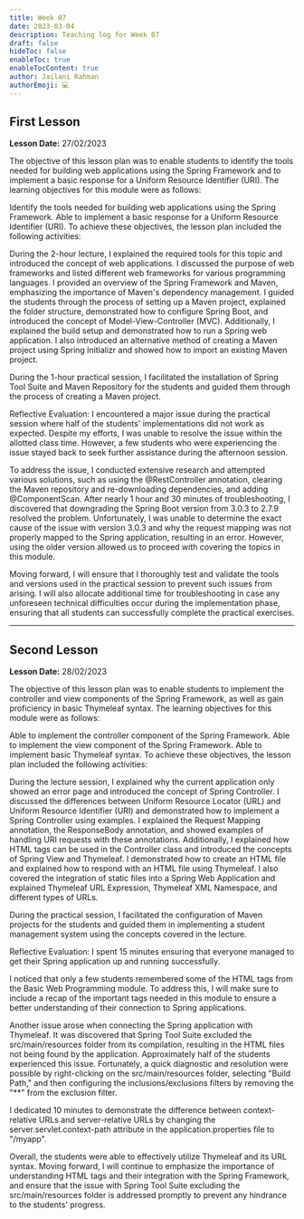 ```yaml
---
title: Week 07
date: 2023-03-04
description: Teaching log for Week 07
draft: false
hideToc: false
enableToc: true
enableTocContent: true
author: Jailani Rahman
authorEmoji: 💻
---
```


## First Lesson

**Lesson Date:** 27/02/2023

The objective of this lesson plan was to enable students to identify the tools needed for building web applications using the Spring Framework and to implement a basic response for a Uniform Resource Identifier (URI). The learning objectives for this module were as follows:

Identify the tools needed for building web applications using the Spring Framework.
Able to implement a basic response for a Uniform Resource Identifier (URI).
To achieve these objectives, the lesson plan included the following activities:

During the 2-hour lecture, I explained the required tools for this topic and introduced the concept of web applications. I discussed the purpose of web frameworks and listed different web frameworks for various programming languages. I provided an overview of the Spring Framework and Maven, emphasizing the importance of Maven's dependency management. I guided the students through the process of setting up a Maven project, explained the folder structure, demonstrated how to configure Spring Boot, and introduced the concept of Model-View-Controller (MVC). Additionally, I explained the build setup and demonstrated how to run a Spring web application. I also introduced an alternative method of creating a Maven project using Spring Initializr and showed how to import an existing Maven project.

During the 1-hour practical session, I facilitated the installation of Spring Tool Suite and Maven Repository for the students and guided them through the process of creating a Maven project.

Reflective Evaluation:
I encountered a major issue during the practical session where half of the students' implementations did not work as expected. Despite my efforts, I was unable to resolve the issue within the allotted class time. However, a few students who were experiencing the issue stayed back to seek further assistance during the afternoon session.

To address the issue, I conducted extensive research and attempted various solutions, such as using the @RestController annotation, clearing the Maven repository and re-downloading dependencies, and adding @ComponentScan. After nearly 1 hour and 30 minutes of troubleshooting, I discovered that downgrading the Spring Boot version from 3.0.3 to 2.7.9 resolved the problem. Unfortunately, I was unable to determine the exact cause of the issue with version 3.0.3 and why the request mapping was not properly mapped to the Spring application, resulting in an error. However, using the older version allowed us to proceed with covering the topics in this module.

Moving forward, I will ensure that I thoroughly test and validate the tools and versions used in the practical session to prevent such issues from arising. I will also allocate additional time for troubleshooting in case any unforeseen technical difficulties occur during the implementation phase, ensuring that all students can successfully complete the practical exercises.

---

## Second Lesson

**Lesson Date:** 28/02/2023

The objective of this lesson plan was to enable students to implement the controller and view components of the Spring Framework, as well as gain proficiency in basic Thymeleaf syntax. The learning objectives for this module were as follows:

Able to implement the controller component of the Spring Framework.
Able to implement the view component of the Spring Framework.
Able to implement basic Thymeleaf syntax.
To achieve these objectives, the lesson plan included the following activities:

During the lecture session, I explained why the current application only showed an error page and introduced the concept of Spring Controller. I discussed the differences between Uniform Resource Locator (URL) and Uniform Resource Identifier (URI) and demonstrated how to implement a Spring Controller using examples. I explained the Request Mapping annotation, the ResponseBody annotation, and showed examples of handling URI requests with these annotations. Additionally, I explained how HTML tags can be used in the Controller class and introduced the concepts of Spring View and Thymeleaf. I demonstrated how to create an HTML file and explained how to respond with an HTML file using Thymeleaf. I also covered the integration of static files into a Spring Web Application and explained Thymeleaf URL Expression, Thymeleaf XML Namespace, and different types of URLs.

During the practical session, I facilitated the configuration of Maven projects for the students and guided them in implementing a student management system using the concepts covered in the lecture.

Reflective Evaluation:
I spent 15 minutes ensuring that everyone managed to get their Spring application up and running successfully.

I noticed that only a few students remembered some of the HTML tags from the Basic Web Programming module. To address this, I will make sure to include a recap of the important tags needed in this module to ensure a better understanding of their connection to Spring applications.

Another issue arose when connecting the Spring application with Thymeleaf. It was discovered that Spring Tool Suite excluded the src/main/resources folder from its compilation, resulting in the HTML files not being found by the application. Approximately half of the students experienced this issue. Fortunately, a quick diagnostic and resolution were possible by right-clicking on the src/main/resources folder, selecting "Build Path," and then configuring the inclusions/exclusions filters by removing the "**" from the exclusion filter.

I dedicated 10 minutes to demonstrate the difference between context-relative URLs and server-relative URLs by changing the server.servlet.context-path attribute in the application.properties file to "/myapp".

Overall, the students were able to effectively utilize Thymeleaf and its URL syntax. Moving forward, I will continue to emphasize the importance of understanding HTML tags and their integration with the Spring Framework, and ensure that the issue with Spring Tool Suite excluding the src/main/resources folder is addressed promptly to prevent any hindrance to the students' progress.
